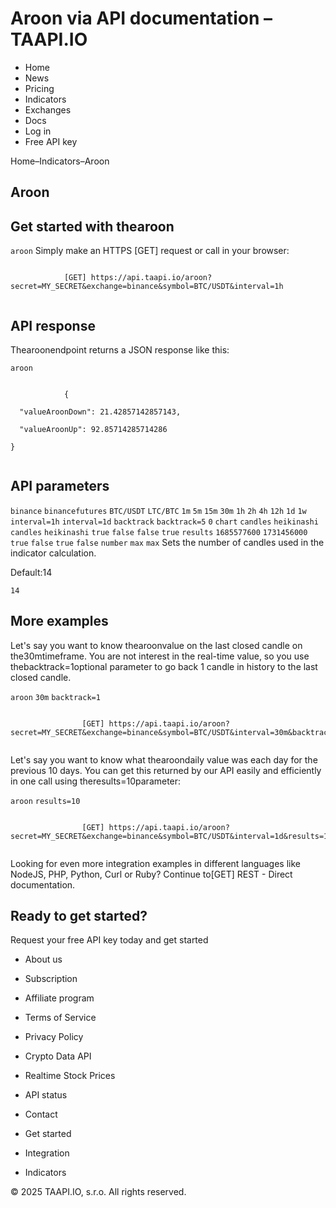 # Aroon via API documentation – TAAPI.IO

- Home
- News
- Pricing
- Indicators
- Exchanges
- Docs
- Log in
- Free API key

Home–Indicators–Aroon


## Aroon

## Get started with thearoon
`aroon` Simply make an HTTPS [GET] request or call in your browser:


```

			[GET] https://api.taapi.io/aroon?secret=MY_SECRET&exchange=binance&symbol=BTC/USDT&interval=1h
		
```

## API response
Thearoonendpoint returns a JSON response like this:

`aroon` 
```

			{
  "valueAroonDown": 21.42857142857143,
  "valueAroonUp": 92.85714285714286
}
		
```

## API parameters
`binance` `binancefutures` `BTC/USDT` `LTC/BTC` `1m` `5m` `15m` `30m` `1h` `2h` `4h` `12h` `1d` `1w` `interval=1h` `interval=1d` `backtrack` `backtrack=5` `0` `chart` `candles` `heikinashi` `candles` `heikinashi` `true` `false` `false` `true` `results` `1685577600` `1731456000` `true` `false` `true` `false` `number` `max` `max` Sets the number of candles used in the indicator calculation.

Default:14

`14` 
## More examples
Let's say you want to know thearoonvalue on the last closed candle on the30mtimeframe. You are not interest in the real-time value, so you use thebacktrack=1optional parameter to go back 1 candle in history to the last closed candle.

`aroon` `30m` `backtrack=1` 
```

				[GET] https://api.taapi.io/aroon?secret=MY_SECRET&exchange=binance&symbol=BTC/USDT&interval=30m&backtrack=1
			
```
Let's say you want to know what thearoondaily value was each day for the previous 10 days. You can get this returned by our API easily and efficiently in one call using theresults=10parameter:

`aroon` `results=10` 
```

				[GET] https://api.taapi.io/aroon?secret=MY_SECRET&exchange=binance&symbol=BTC/USDT&interval=1d&results=10
			
```
Looking for even more integration examples in different languages like NodeJS, PHP, Python, Curl or Ruby? Continue to[GET] REST - Direct documentation.


## Ready to get started?
Request your free API key today and get started

- About us
- Subscription
- Affiliate program
- Terms of Service
- Privacy Policy
- Crypto Data API
- Realtime Stock Prices
- API status
- Contact

- Get started
- Integration
- Indicators

© 2025 TAAPI.IO, s.r.o. All rights reserved.

